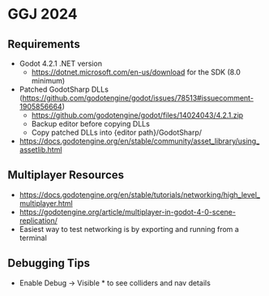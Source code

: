 # GGJ 2024

## Requirements

* Godot 4.2.1 .NET version
  * https://dotnet.microsoft.com/en-us/download for the SDK (8.0 minimum)
* Patched GodotSharp DLLs (https://github.com/godotengine/godot/issues/78513#issuecomment-1905856664)
  * https://github.com/godotengine/godot/files/14024043/4.2.1.zip
  * Backup editor before copying DLLs
  * Copy patched DLLs into {editor path}/GodotSharp/
* https://docs.godotengine.org/en/stable/community/asset_library/using_assetlib.html

## Multiplayer Resources

* https://docs.godotengine.org/en/stable/tutorials/networking/high_level_multiplayer.html
* https://godotengine.org/article/multiplayer-in-godot-4-0-scene-replication/
* Easiest way to test networking is by exporting and running from a terminal

## Debugging Tips

* Enable Debug -> Visible * to see colliders and nav details
